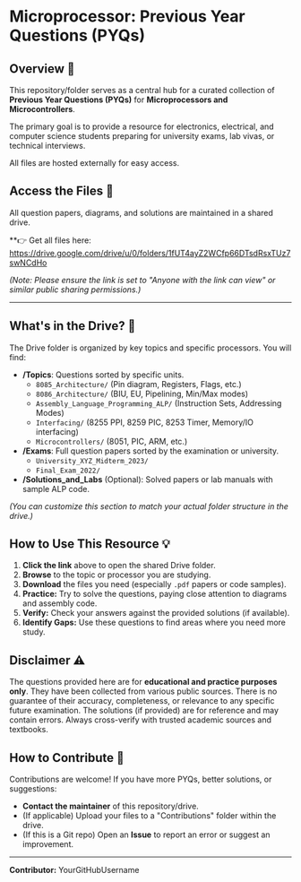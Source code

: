 # Microprocessor: Previous Year Questions (PYQs)

## Overview 💾

This repository/folder serves as a central hub for a curated collection of **Previous Year Questions (PYQs)** for **Microprocessors and Microcontrollers**.

The primary goal is to provide a resource for electronics, electrical, and computer science students preparing for university exams, lab vivas, or technical interviews.

All files are hosted externally for easy access.

## Access the Files 🚀

All question papers, diagrams, and solutions are maintained in a shared drive.

**👉 Get all files here: https://drive.google.com/drive/u/0/folders/1fUT4ayZ2WCfp66DTsdRsxTUz7swNCdHo

*(Note: Please ensure the link is set to "Anyone with the link can view" or similar public sharing permissions.)*

---

## What's in the Drive? 📁

The Drive folder is organized by key topics and specific processors. You will find:

* **/Topics**: Questions sorted by specific units.
    * `8085_Architecture/` (Pin diagram, Registers, Flags, etc.)
    * `8086_Architecture/` (BIU, EU, Pipelining, Min/Max modes)
    * `Assembly_Language_Programming_ALP/` (Instruction Sets, Addressing Modes)
    * `Interfacing/` (8255 PPI, 8259 PIC, 8253 Timer, Memory/IO interfacing)
    * `Microcontrollers/` (8051, PIC, ARM, etc.)
* **/Exams**: Full question papers sorted by the examination or university.
    * `University_XYZ_Midterm_2023/`
    * `Final_Exam_2022/`
* **/Solutions_and_Labs** (Optional): Solved papers or lab manuals with sample ALP code.

*(You can customize this section to match your actual folder structure in the drive.)*

## How to Use This Resource 💡

1.  **Click the link** above to open the shared Drive folder.
2.  **Browse** to the topic or processor you are studying.
3.  **Download** the files you need (especially `.pdf` papers or code samples).
4.  **Practice:** Try to solve the questions, paying close attention to diagrams and assembly code.
5.  **Verify:** Check your answers against the provided solutions (if available).
6.  **Identify Gaps:** Use these questions to find areas where you need more study.

## Disclaimer ⚠️

The questions provided here are for **educational and practice purposes only**. They have been collected from various public sources. There is no guarantee of their accuracy, completeness, or relevance to any specific future examination. The solutions (if provided) are for reference and may contain errors. Always cross-verify with trusted academic sources and textbooks.

## How to Contribute 🤝

Contributions are welcome! If you have more PYQs, better solutions, or suggestions:

* **Contact the maintainer** of this repository/drive.
* (If applicable) Upload your files to a "Contributions" folder within the drive.
* (If this is a Git repo) Open an **Issue** to report an error or suggest an improvement.

---
**Contributor:** YourGitHubUsername
